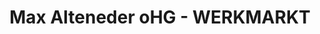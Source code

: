 ---
title: "Max Alteneder oHG - WERKMARKT"
url: /osterhofen/max-alteneder-ohg-werkmarkt/
shop: Baumarkt
---